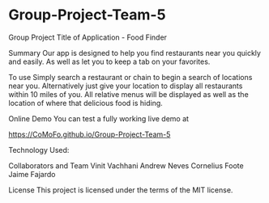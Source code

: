 # Group-Project-Team-5
Group Project 
Title of Application - Food Finder


Summary
Our app is designed to help you find restaurants near you quickly and easily. As well as let you to keep a tab on your favorites.

To use
Simply search a restaurant or chain to begin a search of locations near you. Alternatively just give your location to display all restaurants within 10 miles of you. All relative menus will be displayed as well as the location of where that delicious food is hiding. 


Online Demo
You can test a fully working live demo at

https://CoMoFo.github.io/Group-Project-Team-5



Technology Used:

   

Collaborators and Team
Vinit Vachhani
Andrew Neves
Cornelius Foote
Jaime Fajardo

License
This project is licensed under the terms of the MIT license.